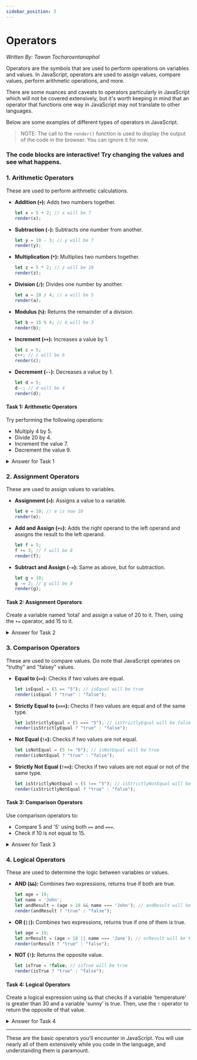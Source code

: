 ```yaml
---
sidebar_position: 3
---
```


# Operators
*Written By: Tawan Tocharoentanaphol*

Operators are the symbols that are used to perform operations on variables and values. In JavaScript, operators are used to assign values, compare values, perform arithmetic operations, and more.

There are some nuances and caveats to operators particularly in JavaScript which will not be covered extensively, but it's worth keeping in mind that an operator that functions one way in JavaScript may not translate to other languages.

Below are some examples of different types of operators in JavaScript.

> NOTE:
> The call to the `render()` function is used to display the output of the code in the browser. You can ignore it for now.

### **The code blocks are interactive! Try changing the values and see what happens.**

### 1. Arithmetic Operators

These are used to perform arithmetic calculations.

- **Addition (`+`):** Adds two numbers together.
  ```javascript live noInline
  let x = 5 + 2; // x will be 7
  render(x);
  ```

- **Subtraction (`-`):** Subtracts one number from another.
  ```javascript live noInline
  let y = 10 - 3; // y will be 7
  render(y);
  ```

- **Multiplication (`*`):** Multiplies two numbers together.
  ```javascript live noInline
  let z = 5 * 2; // z will be 10
  render(z);
  ```

- **Division (`/`):** Divides one number by another.
  ```javascript live noInline
  let a = 20 / 4; // a will be 5
  render(a);
  ```

- **Modulus (`%`):** Returns the remainder of a division.
  ```javascript live noInline
  let b = 15 % 4; // b will be 3
  render(b);
  ```

- **Increment (`++`):** Increases a value by 1.
  ```javascript live noInline
  let c = 5;
  c++; // c will be 6
  render(c);
  ```

- **Decrement (`--`):** Decreases a value by 1.
  ```javascript live noInline
  let d = 5;
  d--; // d will be 4
  render(d);
  ```

#### **Task 1: Arithmetic Operators**
Try performing the following operations:
- Multiply 4 by 5.
- Divide 20 by 4.
- Increment the value 7.
- Decrement the value 9.

<details>
<summary>Answer for Task 1</summary>
<p>

```javascript live noInline
let multiplication = 4 * 5; // multiplication will be 20
let division = 20 / 4; // division will be 5
let increment = 7;
increment++; // increment will be 8
let decrement = 9;
decrement--; // decrement will be 8

// This is called string interpolation. It's a way to combine strings and variables without having to use the '+' operator to concatenate them.
render(`Multiplication: ${multiplication}, Division: ${division}, Increment: ${increment}, Decrement: ${decrement}`);
```
</p>
</details>

### 2. Assignment Operators

These are used to assign values to variables.

- **Assignment (`=`):** Assigns a value to a variable.
  ```javascript live noInline
  let e = 10; // e is now 10
  render(e);
  ```

- **Add and Assign (`+=`):** Adds the right operand to the left operand and assigns the result to the left operand.
  ```javascript live noInline
  let f = 5;
  f += 3; // f will be 8
  render(f);
  ```

- **Subtract and Assign (`-=`):** Same as above, but for subtraction.
  ```javascript live noInline
  let g = 10;
  g -= 2; // g will be 8
  render(g);
  ```

#### **Task 2: Assignment Operators**
Create a variable named 'total' and assign a value of 20 to it. Then, using the `+=` operator, add 15 to it.

<details>
<summary>Answer for Task 2</summary>
<p>

```javascript live noInline
let total = 20;
total += 15; // total will be 35

render(total);
```
</p>
</details>

### 3. Comparison Operators

These are used to compare values. Do note that JavaScript operates on "truthy" and "falsey" values.

- **Equal to (`==`):** Checks if two values are equal.
  ```javascript live noInline
  let isEqual = (5 == "5"); // isEqual will be true
  render(isEqual ? "true" : "false");
  ```

- **Strictly Equal to (`===`):** Checks if two values are equal and of the same type.
  ```javascript live noInline
  let isStrictlyEqual = (5 === "5"); // isStrictlyEqual will be false
  render(isStrictlyEqual ? "true" : "false");
  ```

- **Not Equal (`!=`):** Checks if two values are not equal.
  ```javascript live noInline
  let isNotEqual = (5 != "6"); // isNotEqual will be true
  render(isNotEqual ? "true" : "false");
  ```

- **Strictly Not Equal (`!==`):** Checks if two values are not equal or not of the same type.
  ```javascript live noInline
  let isStrictlyNotEqual = (5 !== "5"); // isStrictlyNotEqual will be true
  render(isStrictlyNotEqual ? "true" : "false");
  ```

#### **Task 3: Comparison Operators**
Use comparison operators to:
- Compare 5 and '5' using both `==` and `===`.
- Check if 10 is not equal to 15.

<details>
<summary>Answer for Task 3</summary>
<p>

```javascript live noInline
let isEqual = (5 == "5"); // isEqual will be true
let isStrictlyEqual = (5 === "5"); // isStrictlyEqual will be false
let isNotEqual = (10 != 15); // isNotEqual will be true

render(`isEqual: ${isEqual}, isStrictlyEqual: ${isStrictlyEqual}, isNotEqual: ${isNotEqual}`);
```
</p>
</details>

### 4. Logical Operators

These are used to determine the logic between variables or values.

- **AND (`&&`):** Combines two expressions, returns true if both are true.
  ```javascript live noInline
  let age = 19;
  let name = 'John';
  let andResult = (age > 18 && name === 'John'); // andResult will be true
  render(andResult ? "true" : "false");
  ```

- **OR (`||`):** Combines two expressions, returns true if one of them is true.
  ```javascript live noInline
  let age = 19;
  let orResult = (age > 18 || name === 'Jane'); // orResult will be true
  render(orResult ? "true" : "false");
  ```

- **NOT (`!`):** Returns the opposite value.
  ```javascript live noInline
  let isTrue = !false; // isTrue will be true
  render(isTrue ? "true" : "false");
  ```

#### **Task 4: Logical Operators**
Create a logical expression using `&&` that checks if a variable 'temperature' is greater than 30 and a variable 'sunny' is true. Then, use the `!` operator to return the opposite of that value.

<details>
<summary>Answer for Task 4</summary>
<p>

```javascript live noInline
let temperature = 35;
let sunny = true;
let logicalExpression = (temperature > 30 && sunny); // logicalExpression will be true
let oppositeValue = !logicalExpression; // oppositeValue will be false

render(`logicalExpression: ${logicalExpression}, oppositeValue: ${oppositeValue}`);
```
</p>
</details>

---

These are the basic operators you'll encounter in JavaScript. You will use nearly all of them extensively while you code in the language, and understanding them is paramount.
